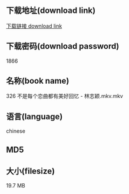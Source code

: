 ## 下载地址(download link)
[下载链接 download link](https://voluble-croquembouche-d321dc.netlify.app/?s=326+%E4%B8%8D%E6%98%AF%E6%AF%8F%E4%B8%AA%E6%81%8B%E6%9B%B2%E9%83%BD%E6%9C%89%E7%BE%8E%E5%A5%BD%E5%9B%9E%E5%BF%86+-+%E6%9E%97%E5%BF%97%E9%A2%96.mkv)

## 下载密码(download password)
1866

## 名称(book name)
326 不是每个恋曲都有美好回忆 - 林志颖.mkv.mkv

## 语言(language)
chinese

## MD5


## 大小(filesize)
19.7 MB
